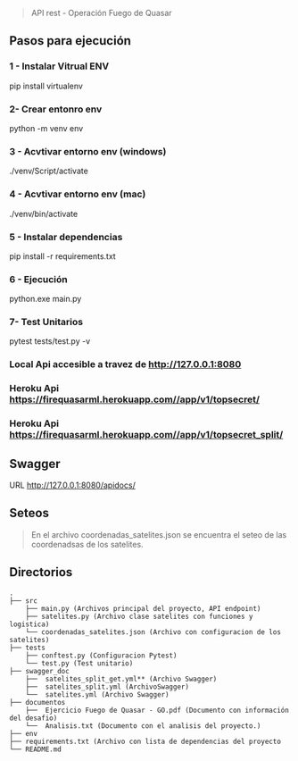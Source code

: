 > API rest - Operación Fuego de Quasar

## Pasos para ejecución 

### 1 - Instalar Vitrual ENV
pip install virtualenv

### 2- Crear entonro env 
python -m venv env

### 3 - Acvtivar entorno env (windows)
./venv/Script/activate

### 4 - Acvtivar entorno env (mac)
./venv/bin/activate

### 5 - Instalar dependencias
pip install -r requirements.txt

### 6 - Ejecución
python.exe main.py

### 7- Test Unitarios
pytest tests/test.py -v

### Local Api accesible a travez de  http://127.0.0.1:8080

### Heroku Api https://firequasarml.herokuapp.com//app/v1/topsecret/
### Heroku Api https://firequasarml.herokuapp.com//app/v1/topsecret_split/

## Swagger 
URL http://127.0.0.1:8080/apidocs/


## Seteos

> En el archivo coordenadas_satelites.json se encuentra el seteo de las coordenadsas de los satelites.

## Directorios
    .
    ├── src
        ├── main.py (Archivos principal del proyecto, API endpoint)
        ├── satelites.py (Archivo clase satelites con funciones y logistica)
        └── coordenadas_satelites.json (Archivo con configuracion de los satelites)
    ├── tests
        ├── conftest.py (Configuracion Pytest)
        └── test.py (Test unitario)    
    ├── swagger_doc
        ├──  satelites_split_get.yml** (Archivo Swagger)
        ├──  satelites_split.yml (ArchivoSwagger)
        └──  satelites.yml (Archivo Swagger)    
    ├── documentos
        ├──  Ejercicio Fuego de Quasar - GO.pdf (Documento con información del desafio)
        └──  Analisis.txt (Documento con el analisis del proyecto.)
    ├── env
    ├── requirements.txt (Archivo con lista de dependencias del proyecto
    └── README.md
